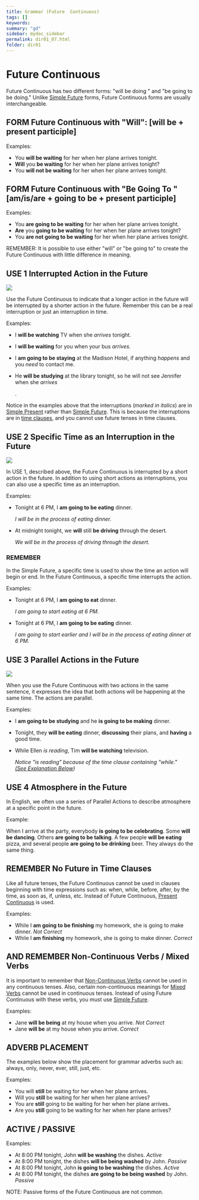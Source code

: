 ```yaml
---
title: Grammar (Future  Continuous)
tags: []
keywords:
summary: "gd"
sidebar: mydoc_sidebar
permalink: dir01_07.html
folder: dir01
---
```



# Future  Continuous

Future Continuous has two different forms: "will be doing " and "be going to be doing." Unlike [Simple Future](http://www.englishpage.com/verbpage/simplefuture.html) forms, Future Continuous forms are usually interchangeable.

## FORM Future Continuous with "Will": \[will be + present participle]

Examples:

* You **will be waiting** for her when her plane arrives tonight.
* **Will** you **be waiting** for her when her plane arrives tonight?
* You **will not be waiting** for her when her plane arrives tonight.

## FORM Future Continuous with "Be Going To " \[am/is/are + going to be + present participle]

Examples:

* You **are going to be waiting** for her when her plane arrives tonight.
* **Are** you **going to be waiting** for her when her plane arrives tonight?
* You **are not going to be waiting** for her when her plane arrives tonight.

REMEMBER: It is possible to use either "will" or "be going to" to create the Future Continuous with little difference in meaning.

## USE 1 Interrupted Action in the Future

![](http://www.englishpage.com/image/verbs/futurecontinuous.gif)

Use the Future Continuous to indicate that a longer action in the future will be interrupted by a shorter action in the future. Remember this can be a real interruption or just an interruption in time.

Examples:

* I **will be watching** TV when she _arrives_ tonight.
* I **will be waiting** for you when your bus _arrives_.
* I **am going to be staying** at the Madison Hotel, if anything _happens_ and you _need_ to contact me.
*   He **will be studying** at the library tonight, so he will not see Jennifer when she _arrives_

    .

Notice in the examples above that the interruptions (_marked in italics_) are in [Simple Present](http://www.englishpage.com/verbpage/simplepresent.html) rather than [Simple Future](http://www.englishpage.com/verbpage/simplefuture.html). This is because the interruptions are in [time clauses](http://www.englishpage.com/verbpage/simplefuture.html#tc), and you cannot use future tenses in time clauses.

## USE 2 Specific Time as an Interruption in the Future

![](http://www.englishpage.com/image/verbs/futurecontinuous.gif)

In USE 1, described above, the Future Continuous is interrupted by a short action in the future. In addition to using short actions as interruptions, you can also use a specific time as an interruption.

Examples:

*   Tonight at 6 PM, I **am going to be eating** dinner.

    _I will be in the process of eating dinner._
*   At midnight tonight, we **will** still **be driving** through the desert.

    _We will be in the process of driving through the desert._

### REMEMBER

In the Simple Future, a specific time is used to show the time an action will begin or end. In the Future Continuous, a specific time interrupts the action.

Examples:

*   Tonight at 6 PM, I **am going to eat** dinner.

    _I am going to start eating at 6 PM._
*   Tonight at 6 PM, I **am going to be eating** dinner.

    _I am going to start earlier and I will be in the process of eating dinner at 6 PM._

## USE 3 Parallel Actions in the Future

![](http://www.englishpage.com/image/verbs/futurecontinuousparallel.gif)

When you use the Future Continuous with two actions in the same sentence, it expresses the idea that both actions will be happening at the same time. The actions are parallel.

Examples:

* I **am going to be studying** and he **is going to be making** dinner.
* Tonight, they **will be eating** dinner, **discussing** their plans, and **having** a good time.
*   While Ellen _is reading_, Tim **will be watching** television.

    _Notice "is reading" because of the time clause containing "while."_ \
    [_(See Explanation Below_](http://www.englishpage.com/verbpage/futurecontinuous.html#tc2)_)_

## USE 4 Atmosphere in the Future

In English, we often use a series of Parallel Actions to describe atmosphere at a specific point in the future.

Example:

When I arrive at the party, everybody **is going to be celebrating**. Some **will be dancing**. Others **are going to be talking**. A few people **will be eating** pizza, and several people **are going to be drinking** beer. They always do the same thing.

## REMEMBER No Future in Time Clauses

Like all future tenses, the Future Continuous cannot be used in clauses beginning with time expressions such as: when, while, before, after, by the time, as soon as, if, unless, etc. Instead of Future Continuous, [Present Continuous](http://www.englishpage.com/verbpage/presentcontinuous.html) is used.

Examples:

* While I **am going to be finishing** my homework, she is going to make dinner. _Not Correct_
* While I **am finishing** my homework, she is going to make dinner. _Correct_

## AND REMEMBER Non-Continuous Verbs / Mixed Verbs

It is important to remember that [Non-Continuous Verbs](http://www.englishpage.com/verbpage/types.html) cannot be used in any continuous tenses. Also, certain non-continuous meanings for [Mixed Verbs](http://www.englishpage.com/verbpage/types.html) cannot be used in continuous tenses. Instead of using Future Continuous with these verbs, you must use [Simple Future](http://www.englishpage.com/verbpage/simplefuture.html).

Examples:

* Jane **will be being** at my house when you arrive. _Not Correct_
* Jane **will be** at my house when you arrive. _Correct_

## ADVERB PLACEMENT

The examples below show the placement for grammar adverbs such as: always, only, never, ever, still, just, etc.

Examples:

* You will **still** be waiting for her when her plane arrives.
* Will you **still** be waiting for her when her plane arrives?
* You are **still** going to be waiting for her when her plane arrives.
* Are you **still** going to be waiting for her when her plane arrives?

## ACTIVE / PASSIVE

Examples:

* At 8:00 PM tonight, John **will be washing** the dishes. _Active_
* At 8:00 PM tonight, the dishes **will be being washed** by John. _Passive_
* At 8:00 PM tonight, John **is going to be washing** the dishes. _Active_
* At 8:00 PM tonight, the dishes **are going to be being washed** by John. _Passive_

NOTE: Passive forms of the Future Continuous are not common.
